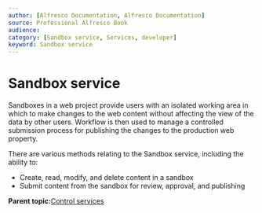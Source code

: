 ```yaml
---
author: [Alfresco Documentation, Alfresco Documentation]
source: Professional Alfresco Book
audience: 
category: [Sandbox service, Services, developer]
keyword: Sandbox service
---
```


# Sandbox service

Sandboxes in a web project provide users with an isolated working area in which to make changes to the web content without affecting the view of the data by other users. Workflow is then used to manage a controlled submission process for publishing the changes to the production web property.

There are various methods relating to the Sandbox service, including the ability to:

-   Create, read, modify, and delete content in a sandbox
-   Submit content from the sandbox for review, approval, and publishing

**Parent topic:**[Control services](../concepts/serv-control-about.md)

